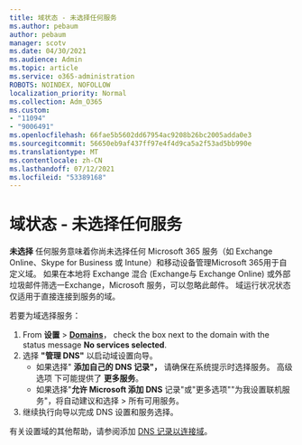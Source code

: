 ```yaml
---
title: 域状态 - 未选择任何服务
ms.author: pebaum
author: pebaum
manager: scotv
ms.date: 04/30/2021
ms.audience: Admin
ms.topic: article
ms.service: o365-administration
ROBOTS: NOINDEX, NOFOLLOW
localization_priority: Normal
ms.collection: Adm_O365
ms.custom:
- "11094"
- "9006491"
ms.openlocfilehash: 66fae5b5602dd67954ac9208b26bc2005adda0e3
ms.sourcegitcommit: 56650eb9af437ff97e4f4d9ca5a2f53ad5bb990e
ms.translationtype: MT
ms.contentlocale: zh-CN
ms.lasthandoff: 07/12/2021
ms.locfileid: "53389168"
---
```

# <a name="domain-status---no-services-selected"></a>域状态 - 未选择任何服务

**未选择** 任何服务意味着你尚未选择任何 Microsoft 365 服务（如 Exchange Online、Skype for Business 或 Intune）和移动设备管理Microsoft 365用于自定义域。 如果在本地将 Exchange 混合 (Exchange与 Exchange Online) 或外部垃圾邮件筛选一Exchange，Microsoft 服务，可以忽略此邮件。 域运行状况状态仅适用于直接连接到服务的域。

若要为域选择服务：

1. From **设置**  >  [**Domains**](https://admin.microsoft.com/Adminportal/Home)， check the box next to the domain with the status message **No services selected**.
1. 选择 **"管理 DNS"** 以启动域设置向导。
    - 如果选择" **添加自己的 DNS 记录"，** 请确保在系统提示时选择服务。 高级选项 下可能提供了 **更多服务**。
    - 如果选择"**允许 Microsoft 添加 DNS** 记录"或"更多选项""为我设置联机服务"，将自动建议和选择  >  所有可用服务。
1. 继续执行向导以完成 DNS 设置和服务选择。
 
有关设置域的其他帮助，请参阅添加 [DNS 记录以连接域](/microsoft-365/admin/get-help-with-domains/create-dns-records-at-any-dns-hosting-provider)。

